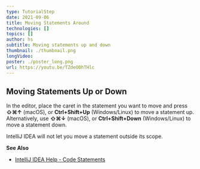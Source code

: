 ```yaml
---
type: TutorialStep
date: 2021-09-06
title: Moving Statements Around
technologies: []
topics: []
author: hs
subtitle: Moving statements up and down  
thumbnail: ./thumbnail.png
longVideo:
poster: ./poster_long.png
url: https://youtu.be/TZdeOOhTHlc
---
```



## Moving Statements Up or Down

In the editor, place the caret in the statement you want to move and press **⇧⌘↑** (macOS), or **Ctrl+Shift+Up** (Windows/Linux) to move a statement up. Alternatively, use **⇧⌘↓** (macOS), or **Ctrl+Shift+Down** (Windows/Linux) to move a statement down. 

IntelliJ IDEA will not let you move a statement outside its scope. 

**See Also**
- [IntelliJ IDEA Help - Code Statements](https://www.jetbrains.com/help/idea/working-with-source-code.html?keymap=primary_windows#move-statements)